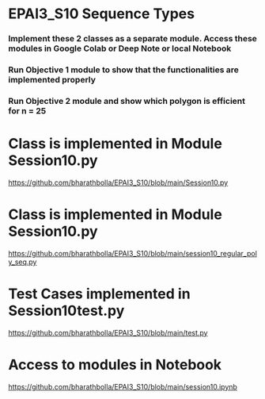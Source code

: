 # EPAI3_S10 Sequence Types


### Implement these 2 classes as a separate module. Access these modules in Google Colab or Deep Note or local Notebook 
### Run Objective 1 module to show that the functionalities are implemented properly
### Run Objective 2 module and show which polygon is efficient for n = 25


# Class is implemented in Module Session10.py


https://github.com/bharathbolla/EPAI3_S10/blob/main/Session10.py

# Class is implemented in Module Session10.py

https://github.com/bharathbolla/EPAI3_S10/blob/main/session10_regular_poly_seq.py

# Test Cases implemented  in Session10test.py

https://github.com/bharathbolla/EPAI3_S10/blob/main/test.py

# Access to modules in Notebook

https://github.com/bharathbolla/EPAI3_S10/blob/main/session10.ipynb

